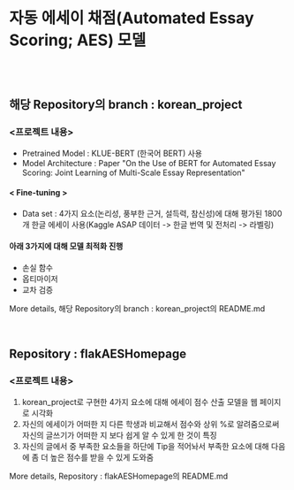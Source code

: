 # 자동 에세이 채점(Automated Essay Scoring; AES) 모델 

<br> <br>


## 해당 Repository의 branch : korean_project 
### <프로젝트 내용>
- Pretrained Model : KLUE-BERT (한국어 BERT) 사용 <br>
- Model Architecture : Paper "On the Use of BERT for Automated Essay Scoring: Joint Learning of Multi-Scale Essay Representation" <br>
#### < Fine-tuning > <br> 
- Data set : 4가지 요소(논리성, 풍부한 근거, 설득력, 참신성)에 대해 평가된 1800개 한글 에세이 사용(Kaggle ASAP 데이터 -> 한글 번역 및 전처리 -> 라벨링) <br>
#### 아래 3가지에 대해 모델 최적화 진행
- 손실 함수 <br> 
- 옵티마이저 <br> 
- 교차 검증 <br>

More details, 해당 Repository의 branch : korean_project의 README.md

<br>

## Repository : flakAESHomepage
### <프로젝트 내용>
1. korean_project로 구현한 4가지 요소에 대해 에세이 점수 산출 모델을 웹 페이지로 시각화 <br>
2. 자신의 에세이가 어떠한 지 다른 학생과 비교해서 점수와 상위 %로 알려줌으로써 자신의 글쓰기가 어떠한 지 보다 쉽게 알 수 있게 한 것이 특징 <br>
3. 자신의 글에서 중 부족한 요소들을 하단에 Tip을 적어놔서 부족한 요소에 대해 다음에 좀 더 높은 점수를 받을 수 있게 도와줌 <br>

More details, Repository : flakAESHomepage의 README.md 
